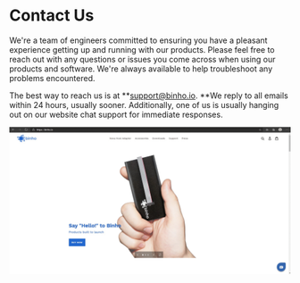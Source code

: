 # Contact Us

We're a team of engineers committed to ensuring you have a pleasant experience getting up and running with our products. Please feel free to reach out with any questions or issues you come across when using our products and software. We're always available to help troubleshoot any problems encountered.

The best way to reach us is at **support@binho.io. **We reply to all emails within 24 hours, usually sooner. Additionally, one of us is usually hanging out on our website chat support for immediate responses.

![](.gitbook/assets/webchat.gif)


